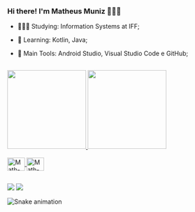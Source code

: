 ### Hi there! I'm Matheus Muniz 👨🏾‍💻

- 👨🏾‍🎓 Studying: Information Systems at IFF;

- 🌱 Learning: Kotlin, Java;

- 🎒 Main Tools: Android Studio, Visual Studio Code e GitHub;

##

<div>
  <a href="https://github.com/mathmuniz">
  <img height="180em" src="https://github-readme-stats.vercel.app/api?username=mathmuniz&show_icons=true&theme=tokyonight&include_all_commits=true&count_private=true"/>
  <img height="180em" src="https://github-readme-stats.vercel.app/api/top-langs/?username=mathmuniz&layout=compact&langs_count=7&theme=tokyonight"/> 
</div>
  <div style="display: inline_block"><br>
  <img align="center" alt="Math-Kotlin" height="30" width="40" src="https://cdn.jsdelivr.net/gh/devicons/devicon/icons/kotlin/kotlin-original.svg">
  <img align="center" alt="Math-Java" height="30" width="40" src="https://cdn.jsdelivr.net/gh/devicons/devicon/icons/java/java-original.svg">  
</div>
  
  ##
  
  </div>
  <a href="https://www.linkedin.com/in/matheus-muniz-48b2a8201" target="_blank"><img src="https://img.shields.io/badge/-LinkedIn-%230077B5?style=for-the-badge&logo=linkedin&logoColor=white" target="_blank"></a>
  <a href = "maito: mmuniz605@gmail.com"><img src="https://img.shields.io/badge/-Gmail-%23333?style=for-the-badge&logo=gmail&logoColor=white" target="_blank"></a>
  </div>
  
 ![Snake animation](https://github.com/mathmuniz/mathmuniz/blob/output/github-contribution-grid-snake.svg)
